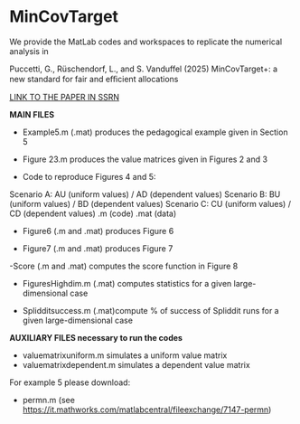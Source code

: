 # MinCovTarget

We provide the MatLab codes and workspaces to replicate the numerical analysis in 

Puccetti, G., Rüschendorf, L., and S. Vanduffel (2025)
MinCovTarget+: a new standard for fair and eﬃcient allocations

[LINK TO THE PAPER IN SSRN](https://ssrn.com/abstract=4456478)

**MAIN FILES**

- Example5.m (.mat) produces the pedagogical example given in Section 5

- Figure 23.m produces the value matrices given in Figures 2 and 3

- Code to reproduce Figures 4 and 5:
  
Scenario A: AU (uniform values) / AD (dependent values)
Scenario B: BU (uniform values) / BD (dependent values)
Scenario C: CU (uniform values) / CD (dependent values)
.m (code) .mat (data)

- Figure6 (.m and .mat) produces Figure 6

- Figure7 (.m and .mat) produces Figure 7

-Score (.m and .mat) computes the score function in Figure 8

- FiguresHighdim.m (.mat) computes statistics for a given large-dimensional case

- Splidditsuccess.m (.mat)compute % of success of Spliddit runs for a given large-dimensional case

**AUXILIARY FILES necessary to run the codes**

- valuematrixuniform.m simulates a uniform value matrix
- valuematrixdependent.m simulates a dependent value matrix

For example 5 please download:
- permn.m (see https://it.mathworks.com/matlabcentral/fileexchange/7147-permn)
